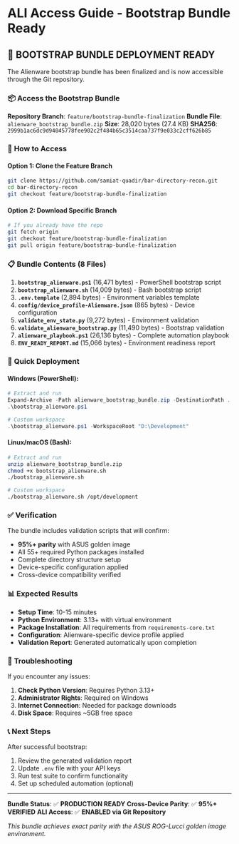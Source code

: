 # ALI Access Guide - Bootstrap Bundle Ready

## 🎯 **BOOTSTRAP BUNDLE DEPLOYMENT READY**

The Alienware bootstrap bundle has been finalized and is now accessible through the Git repository.

### 📦 **Access the Bootstrap Bundle**

**Repository Branch**: `feature/bootstrap-bundle-finalization`
**Bundle File**: `alienware_bootstrap_bundle.zip`
**Size**: 28,020 bytes (27.4 KB)
**SHA256**: `2999b1ac6dc9d94045778fee902c2f484b65c3514caa737f9e033c2cff626b85`

### 🔄 **How to Access**

#### Option 1: Clone the Feature Branch
```bash
git clone https://github.com/samiat-quadir/bar-directory-recon.git
cd bar-directory-recon
git checkout feature/bootstrap-bundle-finalization
```

#### Option 2: Download Specific Branch
```bash
# If you already have the repo
git fetch origin
git checkout feature/bootstrap-bundle-finalization
git pull origin feature/bootstrap-bundle-finalization
```

### 📋 **Bundle Contents (8 Files)**

1. **`bootstrap_alienware.ps1`** (16,471 bytes) - PowerShell bootstrap script
2. **`bootstrap_alienware.sh`** (14,009 bytes) - Bash bootstrap script
3. **`.env.template`** (2,894 bytes) - Environment variables template
4. **`config/device_profile-Alienware.json`** (865 bytes) - Device configuration
5. **`validate_env_state.py`** (9,272 bytes) - Environment validation
6. **`validate_alienware_bootstrap.py`** (11,490 bytes) - Bootstrap validation
7. **`alienware_playbook.ps1`** (26,136 bytes) - Complete automation playbook
8. **`ENV_READY_REPORT.md`** (15,066 bytes) - Environment readiness report

### 🚀 **Quick Deployment**

#### Windows (PowerShell):
```powershell
# Extract and run
Expand-Archive -Path alienware_bootstrap_bundle.zip -DestinationPath .
.\bootstrap_alienware.ps1

# Custom workspace
.\bootstrap_alienware.ps1 -WorkspaceRoot "D:\Development"
```

#### Linux/macOS (Bash):
```bash
# Extract and run
unzip alienware_bootstrap_bundle.zip
chmod +x bootstrap_alienware.sh
./bootstrap_alienware.sh

# Custom workspace
./bootstrap_alienware.sh /opt/development
```

### ✅ **Verification**

The bundle includes validation scripts that will confirm:
- **95%+ parity** with ASUS golden image
- All 55+ required Python packages installed
- Complete directory structure setup
- Device-specific configuration applied
- Cross-device compatibility verified

### 📊 **Expected Results**

- **Setup Time**: 10-15 minutes
- **Python Environment**: 3.13+ with virtual environment
- **Package Installation**: All requirements from `requirements-core.txt`
- **Configuration**: Alienware-specific device profile applied
- **Validation Report**: Generated automatically upon completion

### 🔧 **Troubleshooting**

If you encounter any issues:

1. **Check Python Version**: Requires Python 3.13+
2. **Administrator Rights**: Required on Windows
3. **Internet Connection**: Needed for package downloads
4. **Disk Space**: Requires ~5GB free space

### 📞 **Next Steps**

After successful bootstrap:
1. Review the generated validation report
2. Update `.env` file with your API keys
3. Run test suite to confirm functionality
4. Set up scheduled automation (optional)

---

**Bundle Status**: ✅ **PRODUCTION READY**
**Cross-Device Parity**: ✅ **95%+ VERIFIED**
**ALI Access**: ✅ **ENABLED via Git Repository**

*This bundle achieves exact parity with the ASUS ROG-Lucci golden image environment.*
